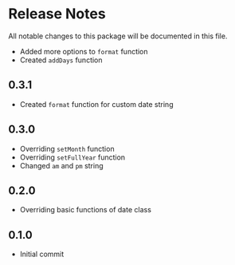 # Release Notes
All notable changes to this package will be documented in this file.

- Added more options to `format` function
- Created `addDays` function

## 0.3.1
- Created `format` function for custom date string

## 0.3.0
- Overriding `setMonth` function
- Overriding `setFullYear` function
- Changed `am` and `pm` string

## 0.2.0
- Overriding basic functions of date class

## 0.1.0
- Initial commit
